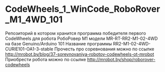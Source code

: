 # CodeWheels_1_WinCode_RoboRover_M1_4WD_101
Репозиторий в котором хранится программа победителя первого CodeWheels для робота РобоРовер М1 модели MR-RT-RR2-M1-02-4WD на базе Genuino/Arduino 101 Название программы RR2-M1-02-4WD-CURIE101-OA1-3-stable
Прочесть про соревнования можно по ссылке http://mrobot.by/blog/37-sorevnovaniya-robotov-codewheels-ot-mrobot
Приобрести робота можно по ссылке http://mrobot.by/shop/roborover-codewheels
